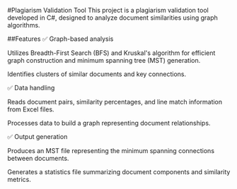 #Plagiarism Validation Tool
This project is a plagiarism validation tool developed in C#, designed to analyze document similarities using graph algorithms.

##Features
✅ Graph-based analysis

Utilizes Breadth-First Search (BFS) and Kruskal's algorithm for efficient graph construction and minimum spanning tree (MST) generation.

Identifies clusters of similar documents and key connections.

✅ Data handling

Reads document pairs, similarity percentages, and line match information from Excel files.

Processes data to build a graph representing document relationships.

✅ Output generation

Produces an MST file representing the minimum spanning connections between documents.

Generates a statistics file summarizing document components and similarity metrics.

